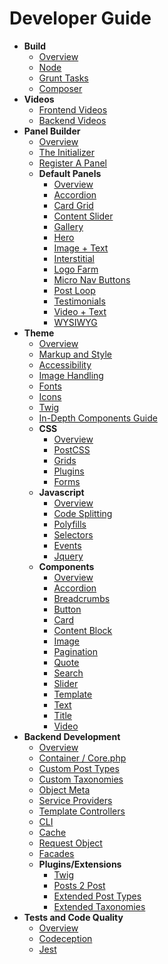 # Developer Guide

* **Build**
  * [Overview](/docs/build/README.md)
  * [Node](/docs/build/node.md)
  * [Grunt Tasks](/docs/build/grunt.md)
  * [Composer](/docs/build/composer.md)
* **Videos**
  * [Frontend Videos](/docs/theme/videos.md)
  * [Backend Videos](/docs/backend/videos.md)
* **Panel Builder**
  * [Overview](/docs/panels/README.md)
  * [The Initializer](/docs/panels/initializer.md)
  * [Register A Panel](/docs/panels/register.md)
  * **Default Panels**
    * [Overview](/docs/panels/default/README.md)
    * [Accordion](/docs/panels/default/accordion.md)
    * [Card Grid](/docs/panels/default/cardgrid.md)
    * [Content Slider](/docs/panels/default/content-slider.md)
    * [Gallery](/docs/panels/default/gallery.md)
    * [Hero](/docs/panels/default/hero.md)
    * [Image + Text](/docs/panels/default/imagetext.md)
    * [Interstitial](/docs/panels/default/videotext.md)
    * [Logo Farm](/docs/panels/default/logofarm.md)
    * [Micro Nav Buttons](/docs/panels/default/micronavbuttons.md)
    * [Post Loop](/docs/panels/default/postloop.md)
    * [Testimonials](/docs/panels/default/testimonials.md)
    * [Video + Text](/docs/panels/default/videotext.md)
    * [WYSIWYG](/docs/panels/default/wysiwyg.md)
* **Theme**
  * [Overview](/docs/theme/README.md)
  * [Markup and Style](/docs/theme/markup-and-style.md)
  * [Accessibility](/docs/theme/accessibility.md)
  * [Image Handling](/docs/theme/images.md)
  * [Fonts](/docs/theme/fonts.md)
  * [Icons](/docs/theme/icons.md)
  * [Twig](/docs/theme/twig.md)
  * [In-Depth Components Guide](/docs/theme/components-guide.md)
  * **CSS**
    * [Overview](/docs/theme/css/README.md)
    * [PostCSS](/docs/theme/css/postcss.md)
    * [Grids](/docs/theme/css/grids.md)
    * [Plugins](/docs/theme/css/plugins.md)
    * [Forms](/docs/theme/css/forms.md)
  * **Javascript**
    * [Overview](/docs/theme/js/README.md)
    * [Code Splitting](/docs/theme/js/code-splitting.md)
    * [Polyfills](/docs/theme/js/polyfills.md)
    * [Selectors](/docs/theme/js/selectors.md)
    * [Events](/docs/theme/js/events.md)
    * [Jquery](/docs/theme/js/jquery.md)
  * **Components**
    * [Overview](/docs/theme/components/README.md)
    * [Accordion](/docs/theme/components/accordion.md)
    * [Breadcrumbs](/docs/theme/components/breadcrumbs.md)
    * [Button](/docs/theme/components/button.md)
    * [Card](/docs/theme/components/card.md)
    * [Content Block](/docs/theme/components/content_block.md)
    * [Image](/docs/theme/components/Image.md)
    * [Pagination](/docs/theme/components/pagination.md)
    * [Quote](/docs/theme/components/quote.md)
    * [Search](/docs/theme/components/search.md)
    * [Slider](/docs/theme/components/slider.md)
    * [Template](/docs/theme/components/template.md)
    * [Text](/docs/theme/components/text.md)
    * [Title](/docs/theme/components/title.md)
    * [Video](/docs/theme/components/video.md)
* **Backend Development**
  * [Overview](/docs/backend/README.md)
  * [Container / Core.php](/docs/backend/container.md)
  * [Custom Post Types](/docs/backend/post-types.md)
  * [Custom Taxonomies](/docs/backend/taxonomies.md)
  * [Object Meta](/docs/backend/object-meta.md)
  * [Service Providers](/docs/backend/service-providers.md)
  * [Template Controllers](/docs/backend/data.md)
  * [CLI](/docs/backend/cli.md)
  * [Cache](/docs/backend/object-cache.md)
  * [Request Object](/docs/backend/request.md)
  * [Facades](/docs/backend/facades.md)
  * **Plugins/Extensions**
    * [Twig](https://twig.symfony.com/)
    * [Posts 2 Post](https://github.com/scribu/wp-posts-to-posts/wiki)
    * [Extended Post Types](https://github.com/johnbillion/extended-cpts/blob/master/README.md)
    * [Extended Taxonomies](https://github.com/johnbillion/extended-taxos/blob/master/README.md)
* **Tests and Code Quality**
  * [Overview](/docs/tests/README.md)
  * [Codeception](/docs/tests/codeception.md)
  * [Jest](/docs/tests/jest.md)